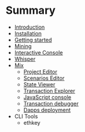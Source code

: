 # Summary

* [Introduction](README.md)
* [Installation](chapter1.md)
* [Getting started](getting_started.md)
* [Mining](mining.md)
* [Interactive Console](interactive_console.md)
* [Whisper](whisper.md)
* [Mix](mix.md)
   * [Project Editor](project_editor.md)
   * [Scenarios Editor](scenarios_editor.md)
   * [State Viewer](state_viewer.md)
   * [Transaction Explorer](transaction_explorer.md)
   * [JavaScript console](javascript_console.md)
   * [Transaction debugger](transaction_debugger.md)
   * [Dapps deployment](dapps_deployment.md)
* CLI Tools
   * ethkey

